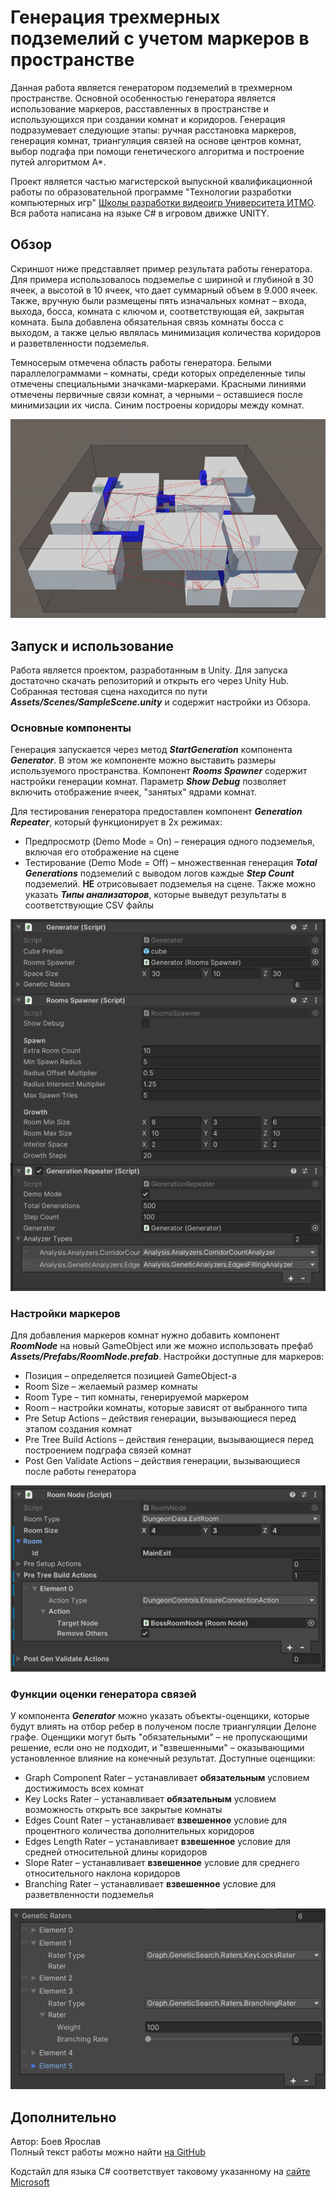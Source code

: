 # Генерация трехмерных подземелий с учетом маркеров в пространстве
Данная работа является генератором подземелий в трехмерном пространстве. Основной особенностью генератора является использование маркеров, расставленных в пространстве и использующихся при создании комнат и коридоров. Генерация подразумевает следующие этапы: ручная расстановка маркеров, генерация комнат, триангуляция связей на основе центров комнат, выбор подгафа при помощи генетического алгоритма и построение путей алгоритмом А*.

Проект является частью магистерской выпускной квалификационной работы по образовательной программе "Технологии разработки компьютерных игр" [Школы разработки видеоигр Университета ИТМО](https://itmo.games/). Вся работа написана на языке C# в игровом движке UNITY.

## Обзор
Скриншот ниже представляет пример результата работы генератора. Для примера использовалось подземелье с шириной и глубиной в 30 ячеек, а высотой в 10 ячеек, что дает суммарный объем в 9.000 ячеек. Также, вручную были размещены пять изначальных комнат – входа, выхода, босса, комната с ключом и, соответствующая ей, закрытая комната. Была добавлена обязательная связь комнаты босса с выходом, а также целью являлась минимизация количества коридоров и разветвленности подземелья.

Темносерым отмечена область работы генератора. Белыми параллелограммами – комнаты, среди которых определенные типы отмечены специальными значками-маркерами. Красными линиями отмечены первичные связи комнат, а черными – оставшиеся после минимизации их числа. Синим построены коридоры между комнат.

![Generation result screenshot](Docs/Preview.png)

## Запуск и использование
Работа является проектом, разработанным в Unity. Для запуска достаточно скачать репозиторий и открыть его через Unity Hub. Собранная тестовая сцена находится по пути **_Assets/Scenes/SampleScene.unity_** и содержит настройки из Обзора.

### Основные компоненты
Генерация запускается через метод **_StartGeneration_** компонента **_Generator_**. В этом же компоненте можно выставить размеры используемого пространства. Компонент **_Rooms Spawner_** содержит настройки генерации комнат. Параметр **_Show Debug_** позволяет включить отображение ячеек, "занятых" ядрами комнат.

Для тестирования генератора предоставлен компонент **_Generation Repeater_**, который функционирует в 2х режимах:
- Предпросмотр (Demo Mode = On)  – генерация одного подземелья, включая его отображение на сцене
- Тестирование (Demo Mode = Off) – множественная генерация **_Total Generations_** подземелий с выводом логов каждые **_Step Count_** подземелий. **НЕ** отрисовывает подземелья на сцене. Также можно указать **_Типы анализаторов_**, которые выведут результаты в соответствующие CSV файлы

![Main Components](Docs/MainComponents.png)

### Настройки маркеров

Для добавления маркеров комнат нужно добавить компонент **_RoomNode_** на новый GameObject или же можно использовать префаб **_Assets/Prefabs/RoomNode.prefab_**. Настройки доступные для маркеров:
- Позиция – определяется позицией GameObject-a
- Room Size – желаемый размер комнаты
- Room Type – тип комнаты, генерируемой маркером
- Room – настройки комнаты, которые зависят от выбранного типа
- Pre Setup Actions – действия генерации, вызывающиеся перед этапом создания комнат
- Pre Tree Build Actions – действия генерации, вызывающиеся перед построением подграфа связей комнат
- Post Gen Validate Actions – действия генерации, вызывающиеся после работы генератора

![Marker Component](Docs/MarkerComponent.png)

### Функции оценки генератора связей

У компонента **_Generator_** можно указать объекты-оценщики, которые будут влиять на отбор ребер в полученом после триангуляции Делоне графе. Оценщики могут быть "обязательными" – не пропускающими решение, если оно не подходит, и "взвешенными" – оказывающими установленное влияние на конечный результат. Доступные оценщики:
- Graph Component Rater – устанавливает **обязательным** условием достижимость всех комнат
- Key Locks Rater – устанавливает **обязательным** условием возможность открыть все закрытые комнаты
- Edges Count Rater – устанавливает **взвешенное** условие для процентного количества дополнительных коридоров
- Edges Length Rater – устанавливает **взвешенное** условие для средней относительной длины коридоров
- Slope Rater – устанавливает **взвешенное**  условие для среднего относительного наклона коридоров
- Branching Rater – устанавливает **взвешенное** условие для разветвленности подземелья

![Genetic Raters](Docs/GeneticRaters.png)

## Дополнительно

Автор: Боев Ярослав <br>Полный текст работы можно найти [на GitHub](Docs/MarkerDungeonGeneration.pdf)</br>

Кодстайл для языка С# соответствует таковому указанному на [сайте Microsoft](https://learn.microsoft.com/en-us/dotnet/csharp/fundamentals/coding-style/identifier-names)


